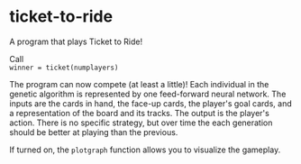 # ticket-to-ride
A program that plays Ticket to Ride!

Call  
`winner = ticket(numplayers)`

The program can now compete (at least a little)! Each individual in the genetic algorithm is represented by one feed-forward neural network. The inputs are the cards in hand, the face-up cards, the player's goal cards, and a representation of the board and its tracks. The output is the player's action. There is no specific strategy, but over time the each generation should be better at playing than the previous.

If turned on, the `plotgraph` function allows you to visualize the gameplay.
